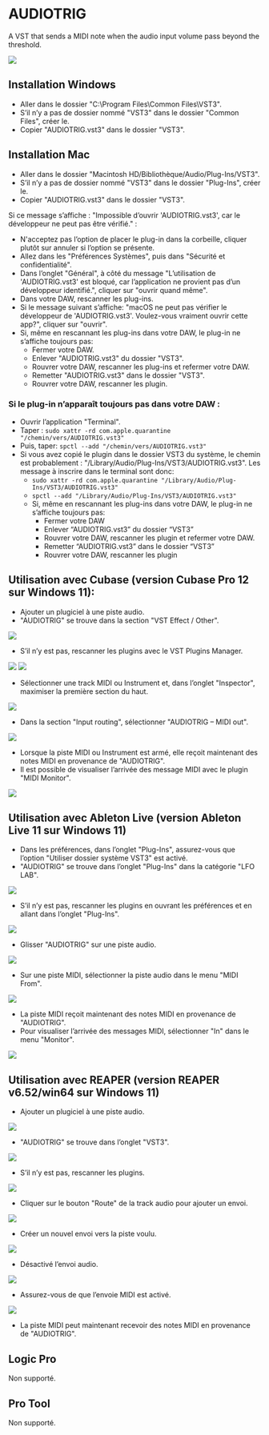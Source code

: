 # AUDIOTRIG

A VST that sends a MIDI note when the audio input volume pass beyond the threshold.

<img src="Images/Teaser.jpg">

## Installation Windows
- Aller dans le dossier "C:\Program Files\Common Files\VST3".
- S’il n’y a pas de dossier nommé "VST3" dans le dossier "Common Files", créer le.
- Copier "AUDIOTRIG.vst3" dans le dossier "VST3".

## Installation Mac

- Aller dans le dossier "Macintosh HD/Bibliothèque/Audio/Plug-Ins/VST3".
- S’il n’y a pas de dossier nommé "VST3" dans le dossier "Plug-Ins", créer le.
- Copier "AUDIOTRIG.vst3" dans le dossier "VST3".

Si ce message s’affiche : "Impossible d’ouvrir 'AUDIOTRIG.vst3', car le développeur ne peut pas être vérifié." :

- N'acceptez pas l’option de placer le plug-in dans la corbeille, cliquer plutôt sur annuler si l’option se présente.
- Allez dans les "Préférences Systèmes", puis dans "Sécurité et confidentialité".
- Dans l’onglet "Général", à côté du message "L’utilisation de 'AUDIOTRIG.vst3' est bloqué, car l’application ne provient pas d’un développeur identifié.", cliquer sur "ouvrir quand même".
- Dans votre DAW, rescanner les plug-ins.
- Si le message suivant s’affiche: "macOS ne peut pas vérifier le développeur de 'AUDIOTRIG.vst3'. Voulez-vous vraiment ouvrir cette app?", cliquer sur "ouvrir".
- Si, même en rescannant les plug-ins dans votre DAW, le plug-in ne s’affiche toujours pas:
	- Fermer votre DAW.
	- Enlever "AUDIOTRIG.vst3" du dossier "VST3".
	- Rouvrer votre DAW, rescanner les plug-ins et refermer votre DAW.
	- Remetter "AUDIOTRIG.vst3" dans le dossier "VST3".
	- Rouvrer votre DAW, rescanner les plugin.

### Si le plug-in n’apparaît toujours pas dans votre DAW :

- Ouvrir l’application "Terminal".
- Taper : `sudo xattr -rd com.apple.quarantine "/chemin/vers/AUDIOTRIG.vst3"`
- Puis, taper: `spctl --add "/chemin/vers/AUDIOTRIG.vst3"`
- Si vous avez copié le plugin dans le dossier VST3 du système, le chemin est probablement : "/Library/Audio/Plug-Ins/VST3/AUDIOTRIG.vst3". Les message à inscrire dans le terminal sont donc: 
	- `sudo xattr -rd com.apple.quarantine "/Library/Audio/Plug-Ins/VST3/AUDIOTRIG.vst3"`
	- `spctl --add "/Library/Audio/Plug-Ins/VST3/AUDIOTRIG.vst3"`
	- Si, même en rescannant les plug-ins dans votre DAW, le plug-in ne s’affiche toujours pas:
		- Fermer votre DAW
		- Enlever “AUDIOTRIG.vst3” du dossier “VST3”
		- Rouvrer votre DAW, rescanner les plugin et refermer votre DAW.
		- Remetter “AUDIOTRIG.vst3” dans le dossier “VST3”
		- Rouvrer votre DAW, rescanner les plugin

## Utilisation avec Cubase (version Cubase Pro 12 sur Windows 11):
- Ajouter un plugiciel à une piste audio.
- "AUDIOTRIG" se trouve dans la section "VST Effect / Other". 

<img src="Images/Cubase-1.png">

- S’il n’y est pas, rescanner les plugins avec le VST Plugins Manager.

<img src="Images/Cubase-2.png">
<img src="Images/Cubase-3.png">

- Sélectionner une track MIDI ou Instrument et, dans l’onglet "Inspector", maximiser la première section du haut.

<img src="Images/Cubase-4.png">

- Dans la section "Input routing", sélectionner "AUDIOTRIG – MIDI out".

<img src="Images/Cubase-5.png">

- Lorsque la piste MIDI ou Instrument est armé, elle reçoit maintenant des notes MIDI en provenance de "AUDIOTRIG".
- Il est possible de visualiser l’arrivée des message MIDI avec le plugin "MIDI Monitor".

<img src="Images/Cubase-6.png">

## Utilisation avec Ableton Live (version Ableton Live 11 sur Windows 11)
- Dans les préférences, dans l’onglet "Plug-Ins", assurez-vous que l’option "Utiliser dossier système VST3" est activé.
- "AUDIOTRIG" se trouve dans l’onglet "Plug-Ins" dans la catégorie "LFO LAB". 

<img src="Images/ableton-1.png">

- S’il n’y est pas, rescanner les plugins en ouvrant les préférences et en allant dans l’onglet "Plug-Ins".

<img src="Images/ableton-2.png">

- Glisser "AUDIOTRIG" sur une piste audio.

<img src="Images/ableton-3.png">

- Sur une piste MIDI, sélectionner la piste audio dans le menu "MIDI From".

<img src="Images/ableton-4.png">

- La piste MIDI reçoit maintenant des notes MIDI en provenance de "AUDIOTRIG".
- Pour visualiser l’arrivée des messages MIDI, sélectionner "In" dans le menu "Monitor".

<img src="Images/ableton-5.png">

## Utilisation avec REAPER (version REAPER v6.52/win64 sur Windows 11)
- Ajouter un plugiciel à une piste audio.

<img src="Images/reaper-1.png">

- "AUDIOTRIG" se trouve dans l’onglet "VST3".

<img src="Images/reaper-2.png">

- S’il n’y est pas, rescanner les plugins.

<img src="Images/reaper-3.png">

- Cliquer sur le bouton "Route" de la track audio pour ajouter un envoi.

<img src="Images/reaper-4.png">

- Créer un nouvel envoi vers la piste voulu.

<img src="Images/reaper-5.png">

- Désactivé l’envoi audio.

<img src="Images/reaper-6.png">

- Assurez-vous de que l’envoie MIDI est activé.

<img src="Images/reaper-7.png">

- La piste MIDI peut maintenant recevoir des notes MIDI en provenance de "AUDIOTRIG".

## Logic Pro
Non supporté.

## Pro Tool
Non supporté.

